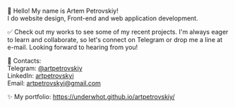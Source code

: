 👋 Hello! My name is Artem Petrovskiy! <br />
I do website design, Front-end and web application development. <br />

✅ Check out my works to see some of my recent projects. I'm always eager to learn and collaborate, so let's connect on Telegram or drop me a line at e-mail. Looking forward to hearing from you! <br />

📢 Contacts: <br />
  Telegram: <a href="https://t.me/artpetrovskiy" target="_blank">@artpetrovskiy</a> <br />
  LinkedIn: <a href="https://www.linkedin.com/in/artpetrovskyi/" target="_blank">artpetrovskyi</a> <br />
  Email: artpetrovskyi@gmail.com <br />

✨ My portfolio: <a href="https://underwhot.github.io/artpetrovskiy/" target="_blank">https://underwhot.github.io/artpetrovskiy/</a>
